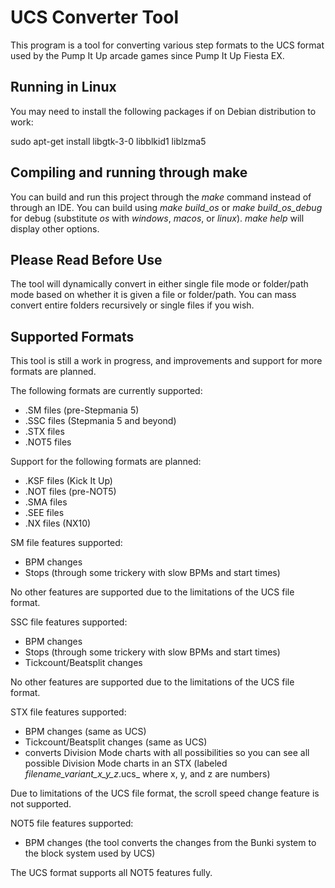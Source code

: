 # UCS Converter Tool

This program is a tool for converting various step formats to the UCS format used by the Pump It Up arcade games since Pump It Up Fiesta EX.

## Running in Linux

You may need to install the following packages if on Debian distribution to work:

sudo apt-get install libgtk-3-0 libblkid1 liblzma5

## Compiling and running through make

You can build and run this project through the _make_ command instead of through an IDE.  You can build using _make build_os_ or _make build_os_debug_ for debug (substitute _os_ with _windows_, _macos_, or _linux_).  _make help_ will display other options.

## Please Read Before Use

The tool will dynamically convert in either single file mode or folder/path mode based on whether it is given a file or folder/path.  You can mass convert entire folders recursively or single files if you wish.

## Supported Formats

This tool is still a work in progress, and improvements and support for more formats are planned.

The following formats are currently supported:
- .SM files (pre-Stepmania 5)
- .SSC files (Stepmania 5 and beyond)
- .STX files
- .NOT5 files

Support for the following formats are planned:
- .KSF files (Kick It Up)
- .NOT files (pre-NOT5)
- .SMA files
- .SEE files
- .NX files (NX10)

SM file features supported:
- BPM changes
- Stops (through some trickery with slow BPMs and start times)

No other features are supported due to the limitations of the UCS file format.

SSC file features supported:
- BPM changes
- Stops (through some trickery with slow BPMs and start times)
- Tickcount/Beatsplit changes

No other features are supported due to the limitations of the UCS file format.

STX file features supported:
- BPM changes (same as UCS)
- Tickcount/Beatsplit changes (same as UCS)
- converts Division Mode charts with all possibilities so you can see all possible Division Mode charts in an STX (labeled _filename_variant_x_y_z_.ucs_ where x, y, and z are numbers)

Due to limitations of the UCS file format, the scroll speed change feature is not supported.

NOT5 file features supported:
- BPM changes (the tool converts the changes from the Bunki system to the block system used by UCS)

The UCS format supports all NOT5 features fully.
